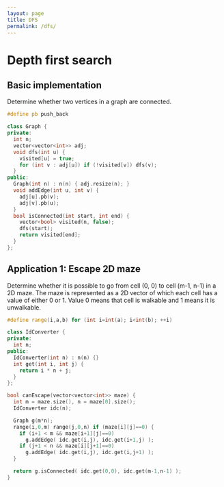 ```yaml
---
layout: page
title: DFS
permalink: /dfs/
---
```

# Depth first search

## Basic implementation
Determine whether two vertices in a graph are connected.
```cpp
#define pb push_back

class Graph {
private:
  int n;
  vector<vector<int>> adj;
  void dfs(int u) {
    visited[u] = true;
    for (int v : adj[u]) if (!visited[v]) dfs(v);
  }
public:
  Graph(int n) : n(n) { adj.resize(n); }
  void addEdge(int u, int v) {
    adj[u].pb(v);
    adj[v].pb(u);
  }
  bool isConnected(int start, int end) {
    vector<bool> visited(n, false);
    dfs(start);
    return visited[end];
  }
};
```

## Application 1: Escape 2D maze
Determine whether it is possible to go from cell (0, 0) to cell (m-1, n-1) in a 2D maze. The maze is represented as a 2D vector of which each cell has a value of either 0 or 1. Value 0 means that cell is walkable and 1 means it is unwalkable.
```cpp
#define range(i,a,b) for (int i=int(a); i<int(b); ++i)

class IdConverter {
private:
  int n;
public:
  IdConverter(int n) : n(n) {}
  int get(int i, int j) {
    return i * n + j;
  }
};

bool canEscape(vector<vector<int>> maze) {
  int m = maze.size(), n = maze[0].size();
  IdConverter idc(n);

  Graph g(m*n);
  range(i,0,m) range(j,0,n) if (maze[i][j]==0) {
    if (i+1 < m && maze[i+1][j]==0)
      g.addEdge( idc.get(i,j), idc.get(i+1,j) );
    if (j+1 < n && maze[i][j+1]==0)
      g.addEdge( idc.get(i,j), idc.get(i,j+1) );
  }

  return g.isConnected( idc.get(0,0), idc.get(m-1,n-1) );
}
```